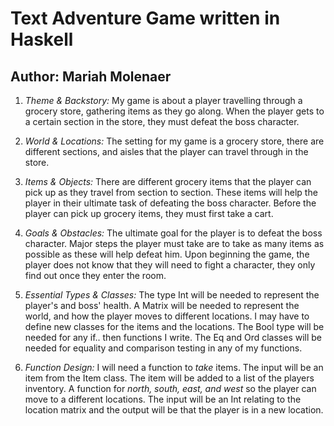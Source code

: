 # Text Adventure Game written in Haskell
## Author: Mariah Molenaer


1. *Theme & Backstory:*
   My game is about a player travelling through a grocery store, gathering items as they
   go along. When the player gets to a certain section in the store, they must defeat the
   boss character.

2. *World & Locations:*
   The setting for my game is a grocery store, there are different sections, and aisles
   that the player can travel through in the store.

3. *Items & Objects:*
   There are different grocery items that the player can pick up as they travel from
   section to section. These items will help the player in their ultimate task of defeating
   the boss character. Before the player can pick up grocery items, they must first take
   a cart.

4. *Goals & Obstacles:*
   The ultimate goal for the player is to defeat the boss character. Major steps the player
   must take are to take as many items as possible as these will help defeat him. Upon
   beginning the game, the player does not know that they will need to fight a character,
   they only find out once they enter the room.

5. *Essential Types & Classes:*
   The type Int will be needed to represent the player's and boss' health. A Matrix will 
   be needed to represent the world, and how the player moves to different locations. I 
   may have to define new classes for the items and the locations. The Bool type will be 
   needed for any if.. then functions I write. The Eq and Ord classes will be needed for 
   equality and comparison testing in any of my functions.

6. *Function Design:*
   I will need a function to *take* items. The input will be an item from the Item class.
   The item will be added to a list of the players inventory. A function for *north, south,
   east, and west* so the player can move to a different locations. The input will be an
   Int relating to the location matrix and the output will be that the player is in a new
   location.
   
